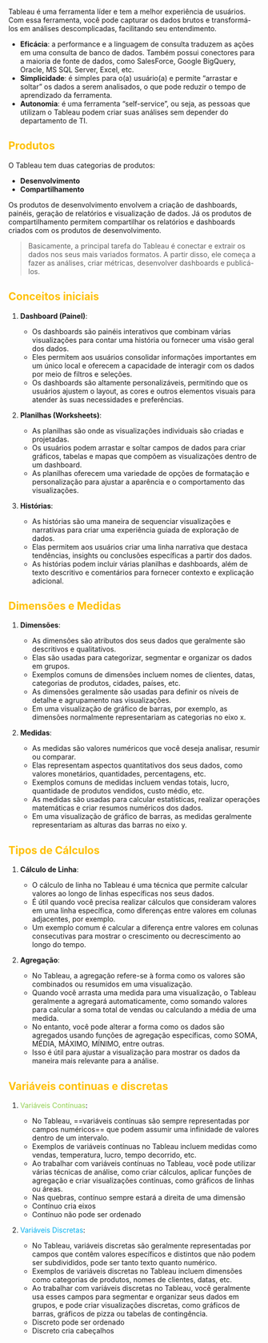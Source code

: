 
Tableau é uma ferramenta líder e tem a melhor experiência de usuários. Com essa ferramenta, você pode capturar os dados brutos e transformá-los em análises descomplicadas, facilitando seu entendimento.

- **Eficácia**: a performance e a linguagem de consulta traduzem as ações em uma consulta de banco de dados. Também possui conectores para a maioria de fonte de dados, como SalesForce, Google BigQuery, Oracle, MS SQL Server, Excel, etc.
- **Simplicidade**: é simples para o(a) usuário(a) e permite “arrastar e soltar” os dados a serem analisados, o que pode reduzir o tempo de aprendizado da ferramenta.
- **Autonomia**: é uma ferramenta “self-service”, ou seja, as pessoas que utilizam o Tableau podem criar suas análises sem depender do departamento de TI.

## <span style="color:#ffc000">Produtos</span>

O Tableau tem duas categorias de produtos:

- **Desenvolvimento**
- **Compartilhamento**

Os produtos de desenvolvimento envolvem a criação de dashboards, painéis, geração de relatórios e visualização de dados. Já os produtos de compartilhamento permitem compartilhar os relatórios e dashboards criados com os produtos de desenvolvimento.

> Basicamente, a principal tarefa do Tableau é conectar e extrair os dados nos seus mais variados formatos. A partir disso, ele começa a fazer as análises, criar métricas, desenvolver dashboards e publicá-los.

## <span style="color:#ffc000">Conceitos iniciais</span>

1. **Dashboard (Painel)**:
    
    - Os dashboards são painéis interativos que combinam várias visualizações para contar uma história ou fornecer uma visão geral dos dados.
    - Eles permitem aos usuários consolidar informações importantes em um único local e oferecem a capacidade de interagir com os dados por meio de filtros e seleções.
    - Os dashboards são altamente personalizáveis, permitindo que os usuários ajustem o layout, as cores e outros elementos visuais para atender às suas necessidades e preferências.

2. **Planilhas (Worksheets)**:
    
    - As planilhas são onde as visualizações individuais são criadas e projetadas.
    - Os usuários podem arrastar e soltar campos de dados para criar gráficos, tabelas e mapas que compõem as visualizações dentro de um dashboard.
    - As planilhas oferecem uma variedade de opções de formatação e personalização para ajustar a aparência e o comportamento das visualizações.

3. **Histórias**:
    
    - As histórias são uma maneira de sequenciar visualizações e narrativas para criar uma experiência guiada de exploração de dados.
    - Elas permitem aos usuários criar uma linha narrativa que destaca tendências, insights ou conclusões específicas a partir dos dados.
    - As histórias podem incluir várias planilhas e dashboards, além de texto descritivo e comentários para fornecer contexto e explicação adicional.

## <span style="color:#ffc000">Dimensões e Medidas</span>

1. **Dimensões**:
    
    - As dimensões são atributos dos seus dados que geralmente são descritivos e qualitativos.
    - Elas são usadas para categorizar, segmentar e organizar os dados em grupos.
    - Exemplos comuns de dimensões incluem nomes de clientes, datas, categorias de produtos, cidades, países, etc.
    - As dimensões geralmente são usadas para definir os níveis de detalhe e agrupamento nas visualizações.
    - Em uma visualização de gráfico de barras, por exemplo, as dimensões normalmente representariam as categorias no eixo x.

2. **Medidas**:
    
    - As medidas são valores numéricos que você deseja analisar, resumir ou comparar.
    - Elas representam aspectos quantitativos dos seus dados, como valores monetários, quantidades, percentagens, etc.
    - Exemplos comuns de medidas incluem vendas totais, lucro, quantidade de produtos vendidos, custo médio, etc.
    - As medidas são usadas para calcular estatísticas, realizar operações matemáticas e criar resumos numéricos dos dados.
    - Em uma visualização de gráfico de barras, as medidas geralmente representariam as alturas das barras no eixo y.

## <span style="color:#ffc000">Tipos de Cálculos</span>

1. **Cálculo de Linha**:
    
    - O cálculo de linha no Tableau é uma técnica que permite calcular valores ao longo de linhas específicas nos seus dados.
    - É útil quando você precisa realizar cálculos que consideram valores em uma linha específica, como diferenças entre valores em colunas adjacentes, por exemplo.
    - Um exemplo comum é calcular a diferença entre valores em colunas consecutivas para mostrar o crescimento ou decrescimento ao longo do tempo.

1. **Agregação**:
    
    - No Tableau, a agregação refere-se à forma como os valores são combinados ou resumidos em uma visualização.
    - Quando você arrasta uma medida para uma visualização, o Tableau geralmente a agregará automaticamente, como somando valores para calcular a soma total de vendas ou calculando a média de uma medida.
    - No entanto, você pode alterar a forma como os dados são agregados usando funções de agregação específicas, como SOMA, MÉDIA, MÁXIMO, MÍNIMO, entre outras.
    - Isso é útil para ajustar a visualização para mostrar os dados da maneira mais relevante para a análise.

## <span style="color:#ffc000">Variáveis continuas e discretas</span>

1. <span style="color:#92d050">Variáveis Contínuas</span>:
    
    - No Tableau, ==variáveis contínuas são sempre representadas por campos numéricos== que podem assumir uma infinidade de valores dentro de um intervalo.
    - Exemplos de variáveis contínuas no Tableau incluem medidas como vendas, temperatura, lucro, tempo decorrido, etc.
    - Ao trabalhar com variáveis contínuas no Tableau, você pode utilizar várias técnicas de análise, como criar cálculos, aplicar funções de agregação e criar visualizações contínuas, como gráficos de linhas ou áreas.
    - Nas quebras, contínuo sempre estará a direita de uma dimensão
    - Contínuo cria eixos
    - Contínuo não pode ser ordenado

2. <span style="color:#00b0f0">Variáveis Discretas</span>:
    
    - No Tableau, variáveis discretas são geralmente representadas por campos que contêm valores específicos e distintos que não podem ser subdivididos, pode ser tanto texto quanto numérico.
    - Exemplos de variáveis discretas no Tableau incluem dimensões como categorias de produtos, nomes de clientes, datas, etc.
    - Ao trabalhar com variáveis discretas no Tableau, você geralmente usa esses campos para segmentar e organizar seus dados em grupos, e pode criar visualizações discretas, como gráficos de barras, gráficos de pizza ou tabelas de contingência.
    - Discreto pode ser ordenado
    - Discreto cria cabeçalhos